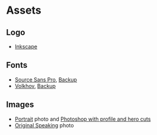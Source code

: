 # Assets

## Logo

- [Inkscape](/logo/inkscape.svg)

## Fonts

- [Source Sans Pro](https://fonts.google.com/specimen/Source+Sans+Pro), [Backup](fonts/Source_Sans_Pro.zip)
- [Volkhov](https://fonts.google.com/specimen/Volkhov), [Backup](fonts/Volkhov.zip)

## Images

- [Portrait](images/portrait_original.png) photo and [Photoshop with profile and hero cuts](images/portrait_with_cuts.psd)
- [Original Speaking](images/speaking_awssummit.jpg) photo
